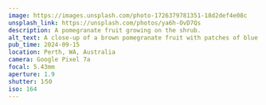 ```yaml
---
image: https://images.unsplash.com/photo-1726379781351-18d2def4e08c
unsplash_link: https://unsplash.com/photos/ya6h-OvD7Qs
description: A pomegranate fruit growing on the shrub.
alt_text: A close-up of a brown pomegranate fruit with patches of blue sky and twigs from the shrub out of focus behind it.
pub_time: 2024-09-15
location: Perth, WA, Australia
camera: Google Pixel 7a
focal: 5.43mm
aperture: 1.9
shutter: 1⁄50
iso: 164
---
```

